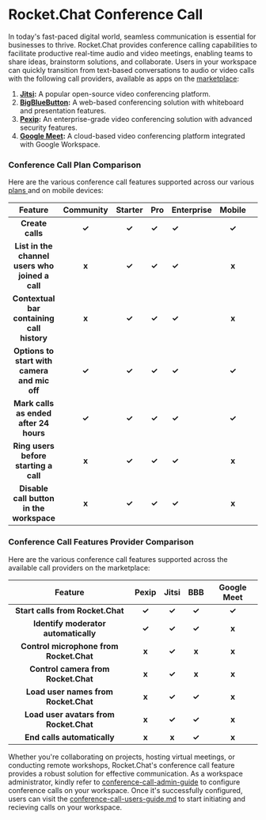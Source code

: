 # Rocket.Chat Conference Call

In today's fast-paced digital world, seamless communication is essential for businesses to thrive. Rocket.Chat provides conference calling capabilities to facilitate productive real-time audio and video meetings, enabling teams to share ideas, brainstorm solutions, and collaborate. Users in your workspace can quickly transition from text-based conversations to audio or video calls with the following call providers, available as apps on the [marketplace](https://rocket.chat/marketplace):

1. [**Jitsi**](conference-call-admin-guide/jitsi-app.md)**:** A popular open-source video conferencing platform.
2. [**BigBlueButton**](conference-call-admin-guide/bigbluebutton-bbb-app.md)**:** A web-based conferencing solution with whiteboard and presentation features.
3. [**Pexip**](conference-call-admin-guide/pexip-app.md)**:** An enterprise-grade video conferencing solution with advanced security features.
4. [**Google Meet**](conference-call-admin-guide/google-meet-app.md)**:** A cloud-based video conferencing platform integrated with Google Workspace.

### **Conference Call Plan Comparison**

Here are the various conference call features supported across our various [plans ](../../readme/our-plans.md)and on mobile devices:&#x20;

<table><thead><tr><th align="center">Feature</th><th align="center">Community</th><th align="center">Starter</th><th>Pro</th><th>Enterprise</th><th align="center">Mobile</th><th data-hidden></th></tr></thead><tbody><tr><td align="center"><strong>Create calls</strong></td><td align="center"><strong>✓</strong></td><td align="center"><strong>✓</strong></td><td><strong>✓</strong></td><td><strong>✓</strong></td><td align="center"><strong>✓</strong></td><td></td></tr><tr><td align="center"><strong>List in the channel users who joined a call</strong></td><td align="center"><strong>x</strong></td><td align="center"><strong>✓</strong></td><td><strong>✓</strong></td><td><strong>✓</strong></td><td align="center"><strong>x</strong></td><td></td></tr><tr><td align="center"><strong>Contextual bar containing call history</strong> </td><td align="center"><strong>x</strong></td><td align="center"><strong>✓</strong></td><td><strong>✓</strong></td><td><strong>✓</strong></td><td align="center"><strong>x</strong></td><td></td></tr><tr><td align="center"><strong>Options to start with camera and mic off</strong></td><td align="center"><strong>✓</strong></td><td align="center"><strong>✓</strong></td><td><strong>✓</strong></td><td><strong>✓</strong></td><td align="center"><strong>✓</strong></td><td></td></tr><tr><td align="center"><strong>Mark calls as ended after 24 hours</strong></td><td align="center"><strong>✓</strong></td><td align="center"><strong>✓</strong></td><td><strong>✓</strong></td><td><strong>✓</strong></td><td align="center"><strong>✓</strong></td><td></td></tr><tr><td align="center"><strong>Ring users before starting a call</strong></td><td align="center"><strong>x</strong></td><td align="center"><strong>✓</strong></td><td><strong>✓</strong></td><td><strong>✓</strong></td><td align="center"><strong>x</strong></td><td></td></tr><tr><td align="center"><strong>Disable call button in the workspace</strong></td><td align="center"><strong>x</strong></td><td align="center"><strong>✓</strong></td><td><strong>✓</strong></td><td><strong>✓</strong></td><td align="center"><strong>x</strong></td><td></td></tr></tbody></table>

### Conference Call Features Provider Comparison

Here are the various conference call features supported across the available call providers on the marketplace:&#x20;

|                 Feature                 | Pexip | Jitsi |  BBB  | Google Meet |
| :-------------------------------------: | :---: | :---: | :---: | :---------: |
|     **Start calls from Rocket.Chat**    | **✓** | **✓** | **✓** |    **✓**    |
|   **Identify moderator automatically**  | **✓** | **✓** | **✓** |    **x**    |
| **Control microphone from Rocket.Chat** | **x** | **✓** | **x** |    **x**    |
|   **Control camera from Rocket.Chat**   | **x** | **✓** | **x** |    **x**    |
|   **Load user names from Rocket.Chat**  | **x** | **✓** | **✓** |    **x**    |
|  **Load user avatars from Rocket.Chat** | **x** | **✓** | **✓** |    **x**    |
|       **End calls automatically**       | **x** | **x** | **✓** |    **x**    |

Whether you're collaborating on projects, hosting virtual meetings, or conducting remote workshops, Rocket.Chat's conference call feature provides a robust solution for effective communication. As a workspace administrator, kindly refer to [conference-call-admin-guide](conference-call-admin-guide/ "mention") to configure conference calls on your workspace. Once it's successfully configured, users can visit the [conference-call-users-guide.md](conference-call-users-guide.md "mention") to start initiating and recieving calls on your workspace.&#x20;
